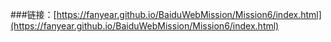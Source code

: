 ###链接：[https://fanyear.github.io/BaiduWebMission/Mission6/index.html](https://fanyear.github.io/BaiduWebMission/Mission6/index.html)
